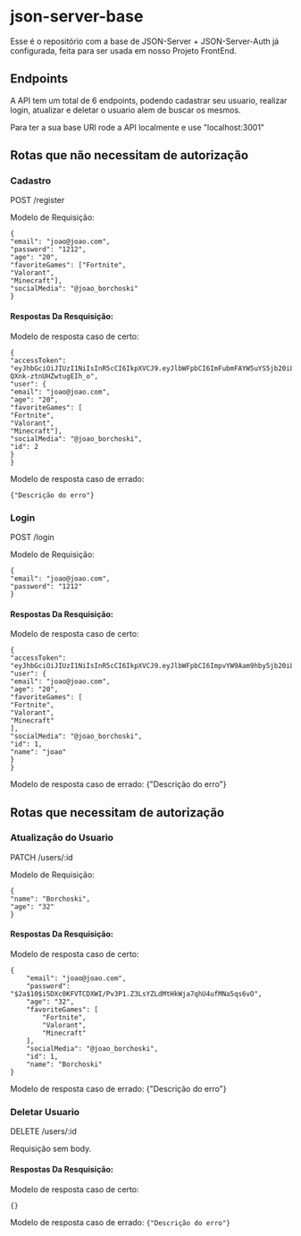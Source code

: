 # json-server-base

Esse é o repositório com a base de JSON-Server + JSON-Server-Auth já configurada, feita para ser usada em nosso Projeto FrontEnd.
<br/>

## Endpoints

A API tem um total de 6 endpoints, podendo cadastrar seu usuario, realizar login, atualizar e deletar o usuario alem de buscar os mesmos.
<br/>

Para ter a sua base URl rode a API localmente e use "localhost:3001"

## Rotas que não necessitam de autorização

### Cadastro

POST /register 

Modelo de Requisição:

```
{
"email": "joao@joao.com",
"password": "1212",
"age": "20",
"favoriteGames": ["Fortnite",
"Valorant",
"Minecraft"],
"socialMedia": "@joao_borchoski"
}
```



#### Respostas Da Resquisição: <br/>

Modelo de resposta caso de certo:

```
{
"accessToken": "eyJhbGciOiJIUzI1NiIsInR5cCI6IkpXVCJ9.eyJlbWFpbCI6ImFubmFAYW5uYS5jb20iLCJpYXQiOjE2NzI3NDk2NDQsImV4cCI6MTY3Mjc1MzI0NCwic3ViIjoiMiJ9.htijfuvCLwWCALTPb3PFm1-QXnk-ztnUHZwtugEIh_o",
"user": {
"email": "joao@joao.com",
"age": "20",
"favoriteGames": [
"Fortnite",
"Valorant",
"Minecraft"],
"socialMedia": "@joao_borchoski",
"id": 2
}
}
```

Modelo de resposta caso de errado:

`{"Descrição do erro"}`

### Login

POST /login

Modelo de Requisição:

```
{
"email": "joao@joao.com",
"password": "1212"
}
```


#### Respostas Da Resquisição: <br/>


Modelo de resposta caso de certo:

```
{
"accessToken": "eyJhbGciOiJIUzI1NiIsInR5cCI6IkpXVCJ9.eyJlbWFpbCI6ImpvYW9Aam9hby5jb20iLCJpYXQiOjE2NzI3NTA0NzgsImV4cCI6MTY3Mjc1NDA3OCwic3ViIjoiMSJ9.HrlTeC6hF1dWgIIOiIFd8ynUBkxCuyLSmH4HMY5a6Ss",
"user": {
"email": "joao@joao.com",
"age": "20",
"favoriteGames": [
"Fortnite",
"Valorant",
"Minecraft"
],
"socialMedia": "@joao_borchoski",
"id": 1,
"name": "joao"
}
}
```

Modelo de resposta caso de errado:
{"Descrição do erro"}

## Rotas que necessitam de autorização

### Atualização do Usuario

PATCH /users/:id

Modelo de Requisição:

```
{
"name": "Borchoski",
"age": "32"
}
```

#### Respostas Da Resquisição: <br/>

Modelo de resposta caso de certo:

```
{
	"email": "joao@joao.com",
	"password": "$2a$10$i5DXc0KFVTCDXWI/Pv3P1.Z3LsYZLdMtHkWja7qhU4ufMNa5qs6vO",
	"age": "32",
	"favoriteGames": [
		"Fortnite",
		"Valorant",
		"Minecraft"
	],
	"socialMedia": "@joao_borchoski",
	"id": 1,
	"name": "Borchoski"
}
```


Modelo de resposta caso de errado:
{"Descrição do erro"}

### Deletar Usuario

DELETE /users/:id

Requisição sem body.

#### Respostas Da Resquisição: <br/>

Modelo de resposta caso de certo:

```
{}
```

Modelo de resposta caso de errado:
`{"Descrição do erro"}`
